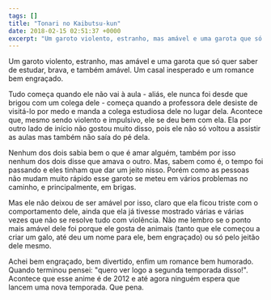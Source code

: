 ```yaml
---
tags: []
title: "Tonari no Kaibutsu-kun"
date: 2018-02-15 02:51:37 +0000
excerpt: "Um garoto violento, estranho, mas amável e uma garota que só quer saber de estudar, brava, e também amável. Um casal inesperado e um..."
---
```


Um garoto violento, estranho, mas amável e uma garota que só quer saber de estudar, brava, e também amável. Um casal inesperado e um romance bem engraçado.

Tudo começa quando ele não vai à aula - aliás, ele nunca foi desde que brigou com um colega dele - começa quando a professora dele desiste de visitá-lo por medo e manda a colega estudiosa dele no lugar dela. Acontece que, mesmo sendo violento e impulsivo, ele se deu bem com ela. Ela por outro lado de início não gostou muito disso, pois ele não só voltou a assistir as aulas mas também não saía do pé dela.

Nenhum dos dois sabia bem o que é amar alguém, também por isso nenhum dos dois disse que amava o outro. Mas, sabem como é, o tempo foi passando e eles tinham que dar um jeito nisso. Porém como as pessoas não mudam muito rápido esse garoto se meteu em vários problemas no caminho, e principalmente, em brigas.

Mas ele não deixou de ser amável por isso, claro que ela ficou triste com o comportamento dele, ainda que ela já tivesse mostrado várias e várias vezes que não se resolve tudo com violência. Não me lembro se o ponto mais amável dele foi porque ele gosta de animais (tanto que ele começou a criar um galo, até deu um nome para ele, bem engraçado) ou só pelo jeitão dele mesmo.

Achei bem engraçado, bem divertido, enfim um romance bem humorado. Quando terminou pensei: "quero ver logo a segunda temporada disso!". Acontece que esse anime é de 2012 e até agora ninguém espera que lancem uma nova temporada. Que pena.